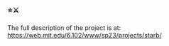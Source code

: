 ### ⭐️⚔️
The full description of the project is at: https://web.mit.edu/6.102/www/sp23/projects/starb/
